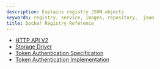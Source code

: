```yaml
---
description: Explains registry JSON objects
keywords: registry, service, images, repository,  json
title: Docker Registry Reference
---
```


* [HTTP API V2](api.md)
* [Storage Driver](../storage-drivers/index.md)
* [Token Authentication Specification](auth/token.md)
* [Token Authentication Implementation](auth/jwt.md)